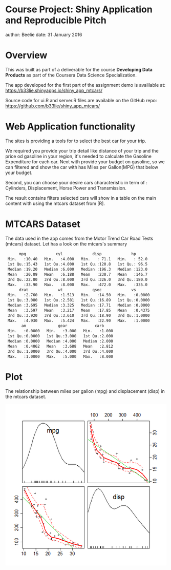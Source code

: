 Course Project: Shiny Application and Reproducible Pitch
========================================================
author: Beelie
date: 31 January 2016


Overview
========================================================

This was built as part of a deliverable for the course **Developing Data Products** as part of the Coursera Data Science Specialization.

The app developed for the first part of the assignment demo is avalilable at:
https://b33lie.shinyapps.io/shiny_app_mtcars/

Source code for ui.R and server.R files are available on the GitHub repo:
https://github.com/b33lie/shiny_app_mtcars/


Web Application functionality
========================================================

The sites is providing a tools for to select the best car for your trip.

We required you provide your trip detail like distance of your trip and the price od gasoline in your region, it's needed to calculate the Gasoline Expenditure for each car. Next with provide your budget on gasoline, so we can filtered and show the car with has Miles per Gallon(MPG) that below your budget.

Second, you can choose your desire cars characteristic in term of : Cylinders, Displacement, Horse Power and Transmission. 

The result contains filters selected cars will show in a table on the main content with using the mtcars dataset from [R].


MTCARS Dataset
========================================================

The data used in the app comes from the Motor Trend Car Road Tests (mtcars) dataset. Let has a look on the mtcars's summary

```
      mpg             cyl             disp             hp       
 Min.   :10.40   Min.   :4.000   Min.   : 71.1   Min.   : 52.0  
 1st Qu.:15.43   1st Qu.:4.000   1st Qu.:120.8   1st Qu.: 96.5  
 Median :19.20   Median :6.000   Median :196.3   Median :123.0  
 Mean   :20.09   Mean   :6.188   Mean   :230.7   Mean   :146.7  
 3rd Qu.:22.80   3rd Qu.:8.000   3rd Qu.:326.0   3rd Qu.:180.0  
 Max.   :33.90   Max.   :8.000   Max.   :472.0   Max.   :335.0  
      drat             wt             qsec             vs        
 Min.   :2.760   Min.   :1.513   Min.   :14.50   Min.   :0.0000  
 1st Qu.:3.080   1st Qu.:2.581   1st Qu.:16.89   1st Qu.:0.0000  
 Median :3.695   Median :3.325   Median :17.71   Median :0.0000  
 Mean   :3.597   Mean   :3.217   Mean   :17.85   Mean   :0.4375  
 3rd Qu.:3.920   3rd Qu.:3.610   3rd Qu.:18.90   3rd Qu.:1.0000  
 Max.   :4.930   Max.   :5.424   Max.   :22.90   Max.   :1.0000  
       am              gear            carb      
 Min.   :0.0000   Min.   :3.000   Min.   :1.000  
 1st Qu.:0.0000   1st Qu.:3.000   1st Qu.:2.000  
 Median :0.0000   Median :4.000   Median :2.000  
 Mean   :0.4062   Mean   :3.688   Mean   :2.812  
 3rd Qu.:1.0000   3rd Qu.:4.000   3rd Qu.:4.000  
 Max.   :1.0000   Max.   :5.000   Max.   :8.000  
```


Plot
========================================================

The relationship between miles per gallon (mpg) and displacement (disp) in the mtcars dataset.

![plot of chunk unnamed-chunk-2](slides-figure/unnamed-chunk-2-1.png)

